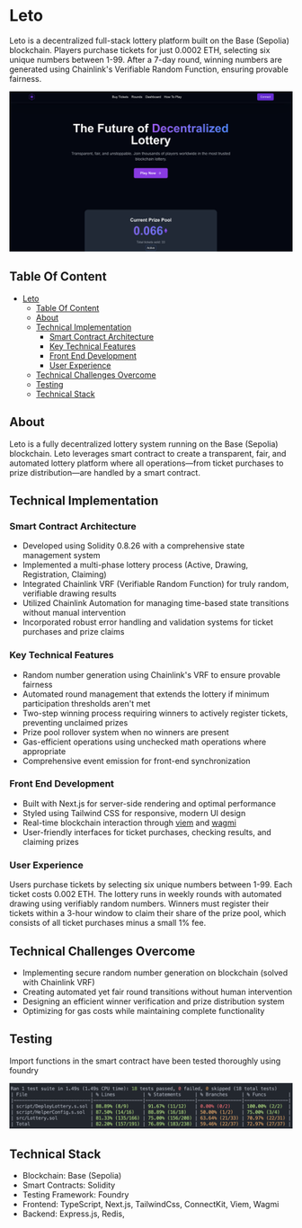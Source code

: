 # Leto

Leto is a decentralized full-stack lottery platform built on the Base (Sepolia) blockchain. Players purchase tickets for just 0.0002 ETH, selecting six unique numbers between 1-99. After a 7-day round, winning numbers are generated using Chainlink's Verifiable Random Function, ensuring provable fairness.

![Web Screenshot](screenshots/web.png)

## Table Of Content

-   [Leto](#leto)
    -   [Table Of Content](#table-of-content)
    -   [About](#about)
    -   [Technical Implementation](#technical-implementation)
        -   [Smart Contract Architecture](#smart-contract-architecture)
        -   [Key Technical Features](#key-technical-features)
        -   [Front End Development](#front-end-development)
        -   [User Experience](#user-experience)
    -   [Technical Challenges Overcome](#technical-challenges-overcome)
    -   [Testing](#testing)
    -   [Technical Stack](#technical-stack)

## About

Leto is a fully decentralized lottery system running on the Base (Sepolia) blockchain. Leto leverages smart contract to create a transparent, fair, and automated lottery platform where all operations—from ticket purchases to prize distribution—are handled by a smart contract.

## Technical Implementation

### Smart Contract Architecture

-   Developed using Solidity 0.8.26 with a comprehensive state management system
-   Implemented a multi-phase lottery process (Active, Drawing, Registration, Claiming)
-   Integrated Chainlink VRF (Verifiable Random Function) for truly random, verifiable drawing results
-   Utilized Chainlink Automation for managing time-based state transitions without manual intervention
-   Incorporated robust error handling and validation systems for ticket purchases and prize claims

### Key Technical Features

-   Random number generation using Chainlink's VRF to ensure provable fairness
-   Automated round management that extends the lottery if minimum participation thresholds aren't met
-   Two-step winning process requiring winners to actively register tickets, preventing unclaimed prizes
-   Prize pool rollover system when no winners are present
-   Gas-efficient operations using unchecked math operations where appropriate
-   Comprehensive event emission for front-end synchronization

### Front End Development

-   Built with Next.js for server-side rendering and optimal performance
-   Styled using Tailwind CSS for responsive, modern UI design
-   Real-time blockchain interaction through [viem](<[viem](https://viem.sh/)>) and [wagmi](https://wagmi.sh/)
-   User-friendly interfaces for ticket purchases, checking results, and claiming prizes

### User Experience

Users purchase tickets by selecting six unique numbers between 1-99. Each ticket costs 0.002 ETH. The lottery runs in weekly rounds with automated drawing using verifiably random numbers. Winners must register their tickets within a 3-hour window to claim their share of the prize pool, which consists of all ticket purchases minus a small 1% fee.

## Technical Challenges Overcome

-   Implementing secure random number generation on blockchain (solved with Chainlink VRF)
-   Creating automated yet fair round transitions without human intervention
-   Designing an efficient winner verification and prize distribution system
-   Optimizing for gas costs while maintaining complete functionality

## Testing

Import functions in the smart contract have been tested thoroughly using foundry

![Tests screenshot](screenshots/test.png)

## Technical Stack

-   Blockchain: Base (Sepolia)
-   Smart Contracts: Solidity
-   Testing Framework: Foundry
-   Frontend: TypeScript, Next.js, TailwindCss, ConnectKit, Viem, Wagmi
-   Backend: Express.js, Redis,
